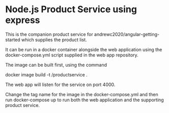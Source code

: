 # Node.js Product Service using express

This is the companion product service for  andrewc2020/angular-getting-started which supplies the product list.

It can be run in a docker container alongside the web application using the docker-compose.yml script supplied in the web app repository.

The image can be built first, using the command 

docker image build -t <tag>/productservice .

The web app will listen for the service on port 4000.

Change the tag name for the image in the docker-compose.yml and then run docker-compose up to run both the web application and the supporting product service. 

